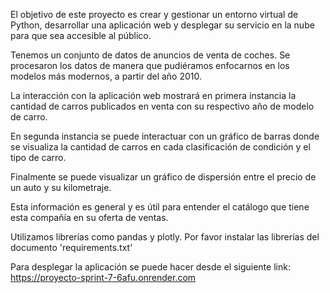 El objetivo de este proyecto es crear y gestionar un entorno virtual de Python, desarrollar una aplicación web y desplegar su servicio en la nube para que sea accesible al público.

Tenemos un conjunto de datos de anuncios de venta de coches. Se procesaron los datos de manera que pudiéramos enfocarnos en los modelos más modernos, a partir del año 2010.

La interacción con la aplicación web mostrará en primera instancia la cantidad de carros publicados en venta con su respectivo año de modelo de carro.

En segunda instancia se puede interactuar con un gráfico de barras donde se visualiza la cantidad de carros en cada clasificación de condición y el tipo de carro.

Finalmente se puede visualizar un gráfico de dispersión entre el precio de un auto y su kilometraje.

Esta información es general y es útil para entender el catálogo que tiene esta compañía en su oferta de ventas.

Utilizamos librerías como pandas y plotly. Por favor instalar las librerías del documento 'requirements.txt'

Para desplegar la aplicación se puede hacer desde el siguiente link: https://proyecto-sprint-7-6afu.onrender.com
